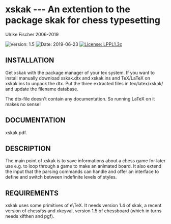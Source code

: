 # xskak --- An extention to the package skak for chess typesetting

Ulrike Fischer 2006-2019

![Version: 1.5](https://img.shields.io/badge/current_version-1.5-blue.svg?style=flat-square)
![Date: 2019-06-23](https://img.shields.io/badge/date-2019--06--23-blue.svg?style=flat-square)
[![License: LPPL1.3c ](https://img.shields.io/badge/license-LPPL1.3c-blue.svg?style=flat-square)](https://ctan.org/license/lppl1.3c)



## INSTALLATION

Get xskak with the package manager of your tex system. If you want to install manually
download xskak.dtx and xskak.ins and TeX/LaTeX on xskak.ins to unpack the dtx.
Put the three extracted files in tex/latex/xskak/ and update  the filename database.

The dtx-file doesn't contain any documentation.
So running LaTeX on it makes no sense!

## DOCUMENTATION

xskak.pdf. 

## DESCRIPTION

The main point of xskak is to save informations about a chess game
for later use e.g. to loop through a game to make an animated board.
It also extend the input that the parsing commands can handle and
offer an interface to define and switch between indefinite levels
of styles.


## REQUIREMENTS
xskak uses some primitives of e\TeX. It needs version 1.4 of skak,
a recent version of chessfss and xkeyval, version 1.5 of chessboard (which in turns
needs xifthen and pgf).
